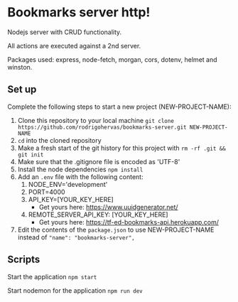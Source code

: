 # Bookmarks server http!

Nodejs server with CRUD functionality.

All actions are executed against a 2nd server.

Packages used: express, node-fetch, morgan, cors, dotenv, helmet and winston.


## Set up

Complete the following steps to start a new project (NEW-PROJECT-NAME):

1. Clone this repository to your local machine `git clone https://github.com/rodrigohervas/bookmarks-server.git NEW-PROJECT-NAME`
2. `cd` into the cloned repository
3. Make a fresh start of the git history for this project with `rm -rf .git && git init`
4. Make sure that the .gitignore file is encoded as 'UTF-8'
5. Install the node dependencies `npm install`
6. Add an `.env` file with the following content:
    1. NODE_ENV='development'
    2. PORT=4000
    3. API_KEY=[YOUR_KEY_HERE]
       * Get yours here: https://www.uuidgenerator.net/
    4. REMOTE_SERVER_API_KEY: [YOUR_KEY_HERE]
       * Get yours here: https://tf-ed-bookmarks-api.herokuapp.com/
7. Edit the contents of the `package.json` to use NEW-PROJECT-NAME instead of `"name": "bookmarks-server",`

## Scripts

Start the application `npm start`

Start nodemon for the application `npm run dev`
